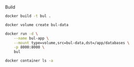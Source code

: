 Build

```bash
docker build -t bul .
```

```bash
docker volume create bul-data
```

```bash
docker run -d \
    --name bul-app \
    --mount type=volume,src=bul-data,dst=/app/databases \
    -p 8000:8000 \
    bul
```

```bash
docker container ls -a
```
